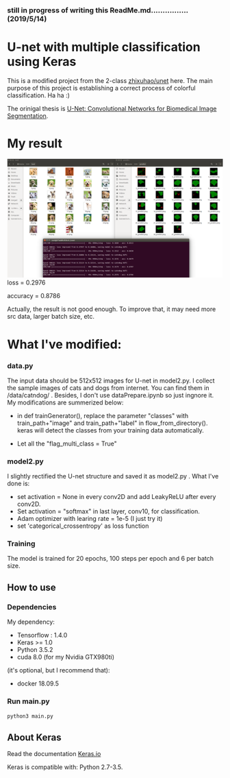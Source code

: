 ### still in progress of writing this ReadMe.md................(2019/5/14)

# U-net with multiple classification using Keras

This is a modified project from the 2-class [zhixuhao/unet](https://github.com/zhixuhao/unet.git) here. The main purpose of this project is establishing a correct process of colorful classification. Ha ha :)

The orinigal thesis is [U-Net: Convolutional Networks for Biomedical Image Segmentation](http://lmb.informatik.uni-freiburg.de/people/ronneber/u-net/).


# My result

![image](img/pic_modified.png)
loss = 0.2976

accuracy = 0.8786

Actually, the result is not good enough. To improve that, it may need more src data, larger batch size, etc. 

# What I've modified: 
### data.py

The input data should be 512x512 images for U-net in model2.py. I collect the sample images of cats and dogs from internet. You can find them in /data/catndog/ . Besides, I don't use dataPrepare.ipynb so just ingnore it. My modifications are summerized below:

* in def trainGenerator(), replace the parameter "classes" with train_path+"image" and train_path+"label" in flow_from_directory(). keras will detect the classes from your training data automatically.


* Let all the "flag_multi_class = True"



### model2.py

I slightly rectified the U-net structure and saved it as model2.py . What I've done is:

* set activation = None in every conv2D and add LeakyReLU after every conv2D. 
* Set activation = "softmax" in last layer, conv10, for classification. 
* Adam optimizer with learing rate = 1e-5 (I just try it)
* set 'categorical_crossentropy' as loss function 



### Training

The model is trained for 20 epochs, 100 steps per epoch and 6 per batch size.




## How to use

### Dependencies

My dependency:

* Tensorflow : 1.4.0
* Keras >= 1.0
* Python 3.5.2
* cuda 8.0 (for my Nvidia GTX980ti)


(it's optional, but I recommend that):

* docker 18.09.5


### Run main.py

```
python3 main.py
```

## About Keras


Read the documentation [Keras.io](http://keras.io/)

Keras is compatible with: Python 2.7-3.5.
